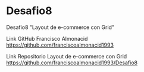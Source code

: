 # Desafio8

Desafio8 "Layout de e-commerce con Grid"

Link GitHub Francisco Almonacid https://github.com/franciscoalmonacid1993

Link Repositorio Layout de e-commerce con Grid https://github.com/franciscoalmonacid1993/Desafio8

